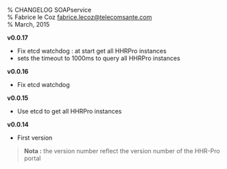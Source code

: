 % CHANGELOG SOAPservice  
% Fabrice le Coz <fabrice.lecoz@telecomsante.com>  
% March, 2015

__v0.0.17__

  - Fix etcd watchdog : at start get all HHRPro instances
  - sets the timeout to 1000ms to query all HHRPro instances 

__v0.0.16__

  - Fix etcd watchdog
  
__v0.0.15__

  - Use etcd to get all HHRPro instances
  
__v0.0.14__

  - First version
  
> __Nota :__ the version number reflect the version number of the HHR-Pro portal